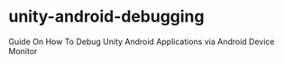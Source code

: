 # unity-android-debugging
Guide On How To Debug Unity Android Applications via Android Device Monitor
